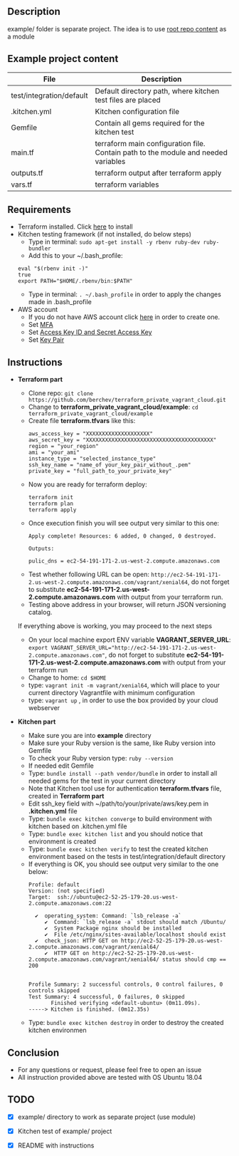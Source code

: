 ## Description
example/ folder is separate project. The idea is to use [root repo content](https://github.com/berchev/terraform_private_vagrant_cloud) as a module

## Example project content
| File                   | Description                      |
|         ---            |                ---               |
| test/integration/default | Default directory path, where kitchen test files are placed |
| .kitchen.yml | Kitchen configuration file |
| Gemfile | Contain all gems required for the kitchen test |
| main.tf | terraform main configuration file. Contain path to the module and needed variables |
| outputs.tf | terraform output after terraform apply |
| vars.tf | terraform variables |

## Requirements
- Terraform installed. Click [here](https://learn.hashicorp.com/terraform/getting-started/install.html) to install
- Kitchen testing framework (if not installed, do below steps)
  - Type in terminal: `sudo apt-get install -y rbenv ruby-dev ruby-bundler`
  - Add this to your ~/.bash_profile:
  ```
  eval "$(rbenv init -)"
  true
  export PATH="$HOME/.rbenv/bin:$PATH"
  ```
  - Type in terminal: `. ~/.bash_profile` in order to apply the changes made in .bash_profile
- AWS account
  - If you do not have AWS account click [here](https://aws.amazon.com/premiumsupport/knowledge-center/create-and-activate-aws-account/) in order to create one.
  - Set [MFA](https://docs.aws.amazon.com/general/latest/gr/aws-sec-cred-types.html#multi-factor-authentication)
  - Set [Access Key ID and Secret Access Key ](https://docs.aws.amazon.com/general/latest/gr/aws-sec-cred-types.html#access-keys-and-secret-access-keys)
  - Set [Key Pair](https://docs.aws.amazon.com/general/latest/gr/aws-sec-cred-types.html#key-pairs)

## Instructions
- **Terraform part**
  - Clone repo: `git clone https://github.com/berchev/terraform_private_vagrant_cloud.git`
  - Change to **terraform_private_vagrant_cloud/example**: `cd terraform_private_vagrant_cloud/example`
  - Create file **terraform.tfvars** like this:
    ```
    aws_access_key = "XXXXXXXXXXXXXXXXXXXX"
    aws_secret_key = "XXXXXXXXXXXXXXXXXXXXXXXXXXXXXXXXXXXXXXXX"
    region = "your_region"
    ami = "your_ami"
    instance_type = "selected_instance_type"
    ssh_key_name = "name_of your_key_pair_without_.pem"
    private_key = "full_path_to_your_private_key"
    ```
  - Now you are ready for terraform deploy:
    ``` 
    terraform init
    terraform plan
    terraform apply
    ```
  - Once execution finish you will see output very similar to this one:
    ```
    Apply complete! Resources: 6 added, 0 changed, 0 destroyed.

    Outputs:

    pulic_dns = ec2-54-191-171-2.us-west-2.compute.amazonaws.com
    ```
  - Test whether following URL can be open: `http://ec2-54-191-171-2.us-west-2.compute.amazonaws.com/vagrant/xenial64`, do not forget to substitute **ec2-54-191-171-2.us-west-2.compute.amazonaws.com** with output from your terraform run.
  - Testing above address in your browser, will return JSON versioning catalog.

  
  If everything above is working, you may proceed to the next steps
  - On your local machine export ENV variable **VAGRANT_SERVER_URL**: `export VAGRANT_SERVER_URL="http://ec2-54-191-171-2.us-west-2.compute.amazonaws.com"`, do not forget to substitute **ec2-54-191-171-2.us-west-2.compute.amazonaws.com** with output from your terraform run
  - Change to home: `cd $HOME`
  - type: `vagrant init -m vagrant/xenial64`, which will place to your current directory Vagrantfile with minimum configuration
  - type: `vagrant up` , in order to use the box provided by your cloud webserver

- **Kitchen part**
  - Make sure you are into **example** directory 
  - Make sure your Ruby version is the same, like Ruby version into Gemfile
  - To check your Ruby version type: `ruby --version`
  - If needed edit Gemfile
  - Type: `bundle install --path vendor/bundle` in order to install all needed gems for the test in your current directory
  - Note that Kitchen tool use for authentication **terraform.tfvars** file, created in **Terraform part**
  - Edit ssh_key field with ~/path/to/your/private/aws/key.pem in **.kitchen.yml** file
  - Type: `bundle exec kitchen converge` to build environment with kitchen based on .kitchen.yml file
  - Type: `bundle exec kitchen list` and you should notice that environment is created
  - Type: `bundle exec kitchen verify` to test the created kitchen environment based on the tests in test/integration/default directory
  - If everything is OK, you should see output very similar to the one below:
    ```
    Profile: default
    Version: (not specified)
    Target:  ssh://ubuntu@ec2-52-25-179-20.us-west-2.compute.amazonaws.com:22

      ✔  operating_system: Command: `lsb_release -a`
         ✔  Command: `lsb_release -a` stdout should match /Ubuntu/
         ✔  System Package nginx should be installed
         ✔  File /etc/nginx/sites-available/localhost should exist
      ✔  check_json: HTTP GET on http://ec2-52-25-179-20.us-west-2.compute.amazonaws.com/vagrant/xenial64/
         ✔  HTTP GET on http://ec2-52-25-179-20.us-west-2.compute.amazonaws.com/vagrant/xenial64/ status should cmp == 200


    Profile Summary: 2 successful controls, 0 control failures, 0 controls skipped
    Test Summary: 4 successful, 0 failures, 0 skipped
           Finished verifying <default-ubuntu> (0m11.09s).
    -----> Kitchen is finished. (0m12.35s)
  
    ``` 
  - Type: `bundle exec kitchen destroy` in order to destroy the created kitchen environmen

## Conclusion
- For any questions or request, please feel free to open an issue
- All instruction provided above are tested with OS Ubuntu 18.04

## TODO
- [x] example/ directory to work as separate project (use module)
- [x] Kitchen test of example/ project
- [x] README with instructions



